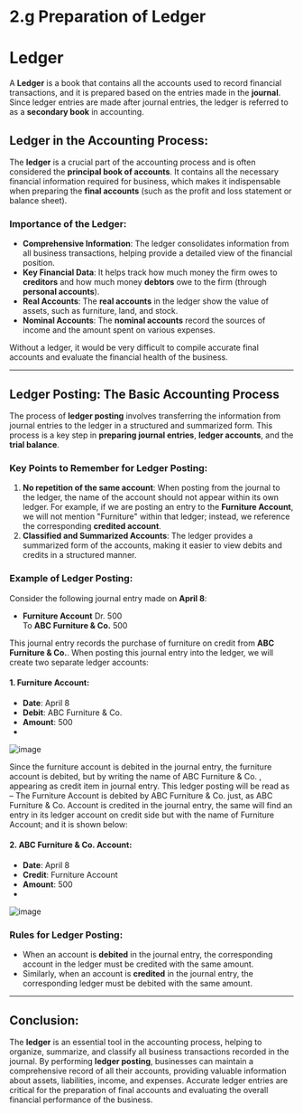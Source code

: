 # 2.g Preparation of Ledger 

# Ledger

A **Ledger** is a book that contains all the accounts used to record financial transactions, and it is prepared based on the entries made in the **journal**. Since ledger entries are made after journal entries, the ledger is referred to as a **secondary book** in accounting.

## Ledger in the Accounting Process:

The **ledger** is a crucial part of the accounting process and is often considered the **principal book of accounts**. It contains all the necessary financial information required for business, which makes it indispensable when preparing the **final accounts** (such as the profit and loss statement or balance sheet).

### Importance of the Ledger:
- **Comprehensive Information**: The ledger consolidates information from all business transactions, helping provide a detailed view of the financial position.
- **Key Financial Data**: It helps track how much money the firm owes to **creditors** and how much money **debtors** owe to the firm (through **personal accounts**).
- **Real Accounts**: The **real accounts** in the ledger show the value of assets, such as furniture, land, and stock.
- **Nominal Accounts**: The **nominal accounts** record the sources of income and the amount spent on various expenses.

Without a ledger, it would be very difficult to compile accurate final accounts and evaluate the financial health of the business.

---

## Ledger Posting: The Basic Accounting Process

The process of **ledger posting** involves transferring the information from journal entries to the ledger in a structured and summarized form. This process is a key step in **preparing journal entries**, **ledger accounts**, and the **trial balance**.

### Key Points to Remember for Ledger Posting:
1. **No repetition of the same account**: When posting from the journal to the ledger, the name of the account should not appear within its own ledger. For example, if we are posting an entry to the **Furniture Account**, we will not mention "Furniture" within that ledger; instead, we reference the corresponding **credited account**.
2. **Classified and Summarized Accounts**: The ledger provides a summarized form of the accounts, making it easier to view debits and credits in a structured manner.

### Example of Ledger Posting:

Consider the following journal entry made on **April 8**:

- **Furniture Account** Dr. 500  
  To **ABC Furniture & Co.** 500

This journal entry records the purchase of furniture on credit from **ABC Furniture & Co.**. When posting this journal entry into the ledger, we will create two separate ledger accounts:

#### 1. **Furniture Account**:
- **Date**: April 8  
- **Debit**: ABC Furniture & Co.  
- **Amount**: 500
- 
![image](https://github.com/user-attachments/assets/449af805-2e07-4161-aa3f-d694aa8e2d15)

Since the furniture account is debited in the journal entry, the furniture account is debited, but by writing the name of ABC Furniture & Co. , appearing as credit item in journal entry. This ledger posting will be read as – The Furniture Account is debited by ABC Furniture & Co. just, as ABC Furniture & Co. Account is credited in the journal entry, the same will find an entry in its ledger account on credit side but with the name of Furniture Account; and it is shown below:

#### 2. **ABC Furniture & Co. Account**:
- **Date**: April 8  
- **Credit**: Furniture Account  
- **Amount**: 500
- 
![image](https://github.com/user-attachments/assets/ac087422-8f7e-420f-8442-1e725e1709b8)



### Rules for Ledger Posting:
- When an account is **debited** in the journal entry, the corresponding account in the ledger must be credited with the same amount.
- Similarly, when an account is **credited** in the journal entry, the corresponding ledger must be debited with the same amount.

---

## Conclusion:

The **ledger** is an essential tool in the accounting process, helping to organize, summarize, and classify all business transactions recorded in the journal. By performing **ledger posting**, businesses can maintain a comprehensive record of all their accounts, providing valuable information about assets, liabilities, income, and expenses. Accurate ledger entries are critical for the preparation of final accounts and evaluating the overall financial performance of the business.

